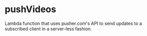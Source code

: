 # pushVideos
Lambda function that uses pusher.com's API to send updates to a subscribed client in a server-less fashion.
